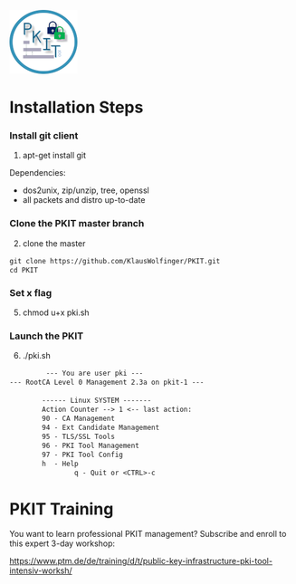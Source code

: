 ![PKIT](Bild1.png)
# Installation Steps

### Install git client

1. apt-get install git

Dependencies:
- dos2unix, zip/unzip, tree, openssl
- all packets and distro up-to-date 

### Clone the PKIT master branch
2. clone the master
```shell
git clone https://github.com/KlausWolfinger/PKIT.git
cd PKIT
```
### Set x flag
5. chmod u+x pki.sh

### Launch the PKIT
6. ./pki.sh

```
         --- You are user pki ---
--- RootCA Level 0 Management 2.3a on pkit-1 ---

        ------ Linux SYSTEM -------
        Action Counter --> 1 <-- last action:
        90 - CA Management
        94 - Ext Candidate Management
        95 - TLS/SSL Tools
        96 - PKI Tool Management
        97 - PKI Tool Config
        h  - Help
                q - Quit or <CTRL>-c
```                
# PKIT Training
You want to learn professional PKIT management? Subscribe and enroll to this expert 3-day workshop:

https://www.ptm.de/de/training/d/t/public-key-infrastructure-pki-tool-intensiv-worksh/

